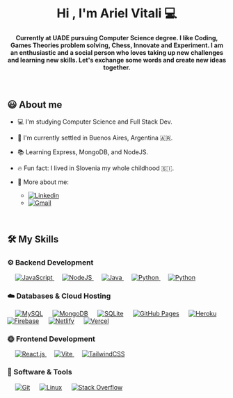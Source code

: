 
<h1 align="center">Hi , I'm Ariel Vitali 💻 </h1>

 <!-- 
<p align="center">
  <a href="https://github.com/DenverCoder1/readme-typing-svg"><img src="https://readme-typing-svg.herokuapp.com?lines=Computer+Science+Student;Full+Stack+Developer;Tech%20Enthusiast;&center=true&width=600&height=50"></a>
</p>
 -->

<h4 align="center">Currently at UADE pursuing Computer Science degree. I like Coding, Games Theories problem solving, Chess, Innovate and Experiment. I am an enthusiastic and a social person who loves taking up new challenges and learning new skills. Let's exchange some words and create new ideas together.</h4>
<br>

## 😃 About me 
- 💻 I'm studying Computer Science and Full Stack Dev.
- 📍 I'm currently settled in Buenos Aires, Argentina 🇦🇷.
- 📚 Learning Express, MongoDB, and NodeJS.
- 🔥 Fun fact: I lived in Slovenia my whole childhood 🇸🇮.
- 🤙 More about me:
  
  - [![Linkedin](https://img.shields.io/badge/-Ariel_Vitali-blue?style=flat&logo=Linkedin&logoColor=white)](https://www.linkedin.com/in/ariel~gonzalez~vitali-a033aa1bb?lipi=urn%3Ali%3Apage%3Ad_flagship3_profile_view_base_contact_details%3B3pr%2Bx94SQwCmxNdKXMexQQ%3D%3D)
  - [![Gmail](https://img.shields.io/badge/-Contact_me_via_Gmail-c14438?style=flat&logo=Gmail&logoColor=white&color=BB001B)](mailto:arielgonzalezvitali@hotmail.com)
<br>

 <!-- 
## 🔥 Streak Stats
<p align="center"> <img src="https://github-readme-stats.vercel.app/api?username=ArielVitali&show_icons=true&theme=gotham" alt="abhisheknaiidu" />
 -->

## 🛠️ My Skills

### ⚙️ Backend Development
<p align="left"> 
  &emsp; 
  <a href="https://developer.mozilla.org/en-US/docs/Web/JavaScript" target="_blank"> 
     <img alt="JavaScript" src="https://img.shields.io/badge/JavaScript%20-%23F7DF1E.svg?logo=javascript&logoColor=black">
   </a>
  &emsp; 
  <a href="https://developer.mozilla.org/en-US/docs/Web/JavaScript" target="_blank"> 
     <img alt="NodeJS" src="https://img.shields.io/badge/-Nodejs-black?style=flat-square&logo=Node.js">
   </a>
  &emsp;
  <a href="https://www.java.com" target="_blank"> 
    <img alt="Java" src="https://img.shields.io/badge/Java-%23007396.svg?logo=java&logoColor=white">
  </a>
  &emsp;
   <a href="https://www.python.org" target="_blank">
    <img alt="Python" src="https://img.shields.io/badge/Python%20-%2314354C.svg?logo=python&logoColor=white">
  </a>
  &emsp;
   <a href="https://www.python.org" target="_blank">
    <img alt="Python" src="https://img.shields.io/badge/-Express-black?style=flat-square&logo=expressjs">
  </a>
</p>

### ☁️ Databases & Cloud Hosting
<p align="left">
  &emsp;
    <a href="https://www.mysql.com/"><img alt="MySQL" src="https://img.shields.io/badge/MySQL-%2300f.svg?style=flat&llogo=mysql&logoColor=white"></a>
  &emsp;
    <a href="https://www.mysql.com/"><img alt="MongoDB" src="https://img.shields.io/badge/-MongoDB-black?style=flat-square&logo=mongodb"></a>
  &emsp;
    <a href="https://www.sqlite.org/"><img alt="SQLite" src ="https://img.shields.io/badge/sqlite-%2307405e.svg?style=flat&logo=sqlite&logoColor=white"/></a>
  &emsp;
    <a href="https://www.github.com"><img alt="GitHub Pages" src="https://img.shields.io/badge/GitHub%20Pages-%23327FC7.svg?style=flat&llogo=github&logoColor=white"></a>
  &emsp;
    <a href="https://www.heroku.com/"><img alt="Heroku" src="https://img.shields.io/badge/Heroku%20-%23430098.svg?logo=heroku&logoColor=white"></a>  
  &emsp;
    <a href="https://firebase.google.com/"><img alt="Firebase" src ="https://img.shields.io/badge/Firebase-%23316192.svg?logo=firebase&logoColor=white"></a>
  &emsp;
    <a href=""><img alt="Netlify" src ="https://img.shields.io/badge/-Netlify-%2300C7B7?style=flat-square&logo=netlify&logoColor=ffffff"></a>
  &emsp;
    <a href=""><img alt="Vercel" src ="https://img.shields.io/badge/-Vercel-%23ffffff?style=flat-square&logo=vercel&logoColor=000000"></a>
 </p>
  
### 🌞 Frontend Development
<p align="left"> 
  &emsp; 
  <a href="https://www.w3.org/html/" target="_blank"> 
   <img alt="React.js" src="https://img.shields.io/badge/-React.js-%23282C34?style=flat-square&logo=react">
  </a>   
  &emsp;
  <a href="https://www.w3schools.com/css/" target="_blank">
    <img alt="Vite" src="https://img.shields.io/badge/-Vite-%23646CFF?style=flat-square&logo=vite&logoColor=ffffff">
  </a> 
   &emsp;
  <a href="https://getbootstrap.com" target="_blank"> 
    <img alt="TailwindCSS" src="https://img.shields.io/badge/-TailwindCSS-%231a202c?style=flat-square&logo=tailwind-css"/>
  </a>
</p>

 ### 🔨 Software & Tools
<p>
  &emsp;
    <a href="#"><img alt="Git" src="https://img.shields.io/badge/Git%20-%23F05033.svg?logo=git&logoColor=white"></a>
  &emsp;
    <a href="#"><img alt="Linux" src="https://img.shields.io/badge/Linux-FCC624?style=flat&logo=linux&logoColor=black"></a>
  &emsp;
    <a href="#"><img alt="Stack Overflow" src="https://img.shields.io/badge/-Stack%20Overflow-FE7A16?logo=stack-overflow&logoColor=white"></a>
  &emsp;
</p>
<br/>
